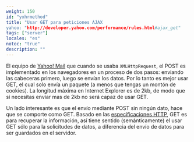 ```yaml
---
weight: 150
id: "yxhrmethod"
title: "Usar GET para peticiones AJAX
yahoo: "http://developer.yahoo.com/performance/rules.html#ajax_get"
tags: ["server"]
locales: "es"
notoc: "true"
description: ""
---
```


El equipo de [Yahoo! Mail](http://mail.yahoo.com) que cuando se usaba `XMLHttpRequest`, el POST es implementado en los navegadores en un proceso de dos pasos: enviando las cabeceras primero, luego se envían los datos. Por lo tanto es mejor usar GET, el cual solo envía un paquete (a menos que tengas un montón de cookies). La longitud máxima en Internet Explorer es de 2kb, de modo que si necesitas enviar mas de 2kb no será capaz de usar GET.

Un lado interesante es que el envío mediante POST sin ningún dato, hace que se comporte como GET. Basado en las [especificaciones HTTP](http://www.w3.org/Protocols/rfc2616/rfc2616-sec9.html), GET es para recuperar la información, así tiene sentido (semánticamente) el usar GET sólo para la solicitudes de datos, a diferencia del envío de datos para ser guardados en el servidor.